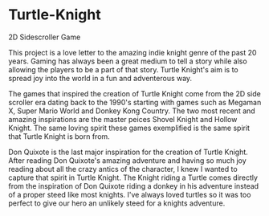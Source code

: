 # Turtle-Knight
2D Sidescroller Game

This project is a love letter to the amazing indie knight genre of the past 20 years. Gaming has always been a great medium to tell a story while also allowing the players to be a part of that story. Turtle Knight's aim is to spread joy into the world in a fun and adventerous way.

The games that inspired the creation of Turtle Knight come from the 2D side scroller era dating back to the 1990's starting with games such as Megaman X, Super Mario World and Donkey Kong Country. The two most recent and amazing inspirations are the master peices Shovel Knight and Hollow Knight. The same loving spirit these games exemplified is the same spirit that Turtle Knight is born from.

Don Quixote is the last major inspiration for the creation of Turtle Knight. After reading Don Quixote's amazing adventure and having so much joy reading about all the crazy antics of the character, I knew I wanted to capture that spirit in Turtle Knight. The Knight riding a Turtle comes directly from the inspiration of Don Quixote riding a donkey in his adventure instead of a proper steed like most knights. I've always loved turtles so it was too perfect to give our hero an unlikely steed for a knights adventure.
